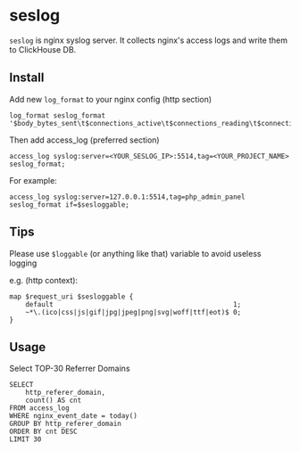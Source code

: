 # seslog

`seslog` is nginx syslog server.
It collects nginx's access logs and write them to ClickHouse DB.

## Install
Add new `log_format` to your nginx config (http section)
```
log_format seslog_format '$body_bytes_sent\t$connections_active\t$connections_reading\t$connections_waiting\t$connections_writing\t$content_length\t$http_host\t$http_referer\t$http_user_agent\t$http_x_forwarded_for\t$remote_addr\t$request_method\t$request_time\t$request_uri\t$scheme\t$status\t$tcpinfo_rtt\t$tcpinfo_rttvar\t$time_local\t$upstream_cache_status\t$upstream_response_length\t$upstream_response_time\t$upstream_status\t$uri\t$sent_http_location';
```

Then add access_log (preferred section)  
```
access_log syslog:server=<YOUR_SESLOG_IP>:5514,tag=<YOUR_PROJECT_NAME> seslog_format;
```
For example:
```
access_log syslog:server=127.0.0.1:5514,tag=php_admin_panel seslog_format if=$sesloggable;
```

## Tips
Please use `$loggable` (or anything like that) variable to avoid useless logging

e.g. (http context):
```
map $request_uri $sesloggable {
    default                                             1;
    ~*\.(ico|css|js|gif|jpg|jpeg|png|svg|woff|ttf|eot)$ 0;
}
```

## Usage
Select TOP-30 Referrer Domains
```clickhouse
SELECT
    http_referer_domain,
    count() AS cnt
FROM access_log 
WHERE nginx_event_date = today()
GROUP BY http_referer_domain
ORDER BY cnt DESC
LIMIT 30
```